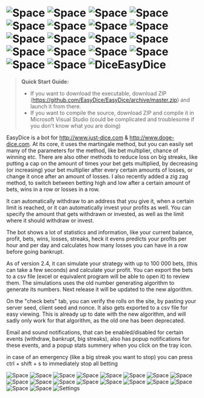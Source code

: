 ![Space](http://s9.postimg.org/a6u7hrql7/space.png) ![Space](http://s9.postimg.org/a6u7hrql7/space.png) ![Space](http://s9.postimg.org/a6u7hrql7/space.png) ![Space](http://s9.postimg.org/a6u7hrql7/space.png) ![Space](http://s9.postimg.org/a6u7hrql7/space.png) ![Space](http://s9.postimg.org/a6u7hrql7/space.png) ![Space](http://s9.postimg.org/a6u7hrql7/space.png) ![Space](http://s9.postimg.org/a6u7hrql7/space.png) ![Space](http://s9.postimg.org/a6u7hrql7/space.png) ![Space](http://s9.postimg.org/a6u7hrql7/space.png) ![Space](http://s9.postimg.org/a6u7hrql7/space.png) ![Space](http://s9.postimg.org/a6u7hrql7/space.png) ![Space](http://s9.postimg.org/a6u7hrql7/space.png) ![Space](http://s9.postimg.org/a6u7hrql7/space.png) ![Space](http://s9.postimg.org/a6u7hrql7/space.png) ![Space](http://s9.postimg.org/a6u7hrql7/space.png) ![Space](http://s9.postimg.org/a6u7hrql7/space.png) ![Space](http://s9.postimg.org/a6u7hrql7/space.png) ![Dice](http://s28.postimg.org/74k0t526x/dice.png)EasyDice 
=========

> **Quick Start Guide:**
> 
> - If you want to download the executable, download ZIP (https://github.com/EasyDice/EasyDice/archive/master.zip) and launch it from there.
> - If you want to compile the source, download ZIP and compile it in 
Microsoft Visual Studio (could be complicated and troublesome if you don't know what you are doing)


EasyDice is a bot for http://www.just-dice.com
 & http://www.doge-dice.com. At its core, it uses the martingale method, but 
you can easily set many of the parameters for the method, like bet multiplier, chance of winning etc. There are also other 
methods to reduce loss on big streaks, like putting a cap on the amount of times your bet gets multiplied, by decreasing (or 
increasing) your bet multiplier after every certain amounts of losses, or change it once after an amount of losses. I also 
recently added a zig zag method, to switch between betting high and low after a certain amount of bets, wins in a row or 
losses in a row.

It can automatically withdraw to an address that you give it, when a certain limit is reached, or it can automatically invest 
your profits as well. You can specify the amount that gets withdrawn or invested, as well as the limit where it should 
withdraw or invest.

The bot shows a lot of statistics and information, like your current balance, profit, bets, wins, losses, streaks, heck it 
evens predicts your profits per hour and per day and calculates how many losses you can have in a row before going bankrupt.

As of version 2.4, it can simulate your strategy with up to 100 000 bets, (this can take a few seconds) and calculate your 
profit. You can export the bets to a csv file (excel or equivalent program will be able to open it) to review them. The 
simulations uses the old number generating algorithm to generate its numbers. Next release it will be updated to the new 
algorithm.

On the "check bets" tab, you can verify the rolls on the site, by pasting your server seed, client seed and nonce. It also 
gets exported to a csv file for easy viewing. This is already up to date with the new algorithm, and will sadly only work for 
that algorithm, as the old one has been deprecated. 

Email and sound notifications, that can be enabled/disabled for certain events (withdraw, bankrupt, big streaks), also has 
popup notifications for these events, and a popup stats summery when you click on the tray icon.

in case of an emergency (like a big streak you want to stop) you can press ctrl + shift + s to immediately stop all betting

![Space](http://s9.postimg.org/a6u7hrql7/space.png) ![Space](http://s9.postimg.org/a6u7hrql7/space.png) ![Space](http://s9.postimg.org/a6u7hrql7/space.png) ![Space](http://s9.postimg.org/a6u7hrql7/space.png) ![Space](http://s9.postimg.org/a6u7hrql7/space.png) ![Space](http://s9.postimg.org/a6u7hrql7/space.png) ![Space](http://s9.postimg.org/a6u7hrql7/space.png) ![Space](http://s9.postimg.org/a6u7hrql7/space.png) ![Space](http://s9.postimg.org/a6u7hrql7/space.png) ![Space](http://s9.postimg.org/a6u7hrql7/space.png) ![Space](http://s9.postimg.org/a6u7hrql7/space.png) ![Space](http://s9.postimg.org/a6u7hrql7/space.png) ![Space](http://s9.postimg.org/a6u7hrql7/space.png) ![Space](http://s9.postimg.org/a6u7hrql7/space.png) ![Space](http://s9.postimg.org/a6u7hrql7/space.png) ![Space](http://s9.postimg.org/a6u7hrql7/space.png) ![Space](http://s9.postimg.org/a6u7hrql7/space.png) ![Space](http://s9.postimg.org/a6u7hrql7/space.png) ![Settings](http://s1.postimg.org/vvtcvdjm7/settings.png) 

